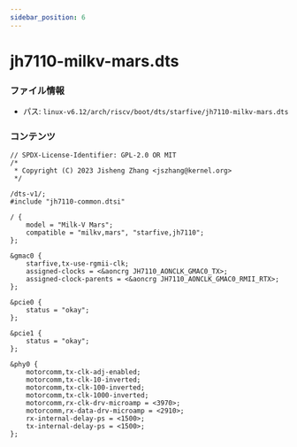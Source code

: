 ```yaml
---
sidebar_position: 6
---
```

# jh7110-milkv-mars.dts

### ファイル情報

- パス: `linux-v6.12/arch/riscv/boot/dts/starfive/jh7110-milkv-mars.dts`

### コンテンツ

```dts
// SPDX-License-Identifier: GPL-2.0 OR MIT
/*
 * Copyright (C) 2023 Jisheng Zhang <jszhang@kernel.org>
 */

/dts-v1/;
#include "jh7110-common.dtsi"

/ {
	model = "Milk-V Mars";
	compatible = "milkv,mars", "starfive,jh7110";
};

&gmac0 {
	starfive,tx-use-rgmii-clk;
	assigned-clocks = <&aoncrg JH7110_AONCLK_GMAC0_TX>;
	assigned-clock-parents = <&aoncrg JH7110_AONCLK_GMAC0_RMII_RTX>;
};

&pcie0 {
	status = "okay";
};

&pcie1 {
	status = "okay";
};

&phy0 {
	motorcomm,tx-clk-adj-enabled;
	motorcomm,tx-clk-10-inverted;
	motorcomm,tx-clk-100-inverted;
	motorcomm,tx-clk-1000-inverted;
	motorcomm,rx-clk-drv-microamp = <3970>;
	motorcomm,rx-data-drv-microamp = <2910>;
	rx-internal-delay-ps = <1500>;
	tx-internal-delay-ps = <1500>;
};

```
